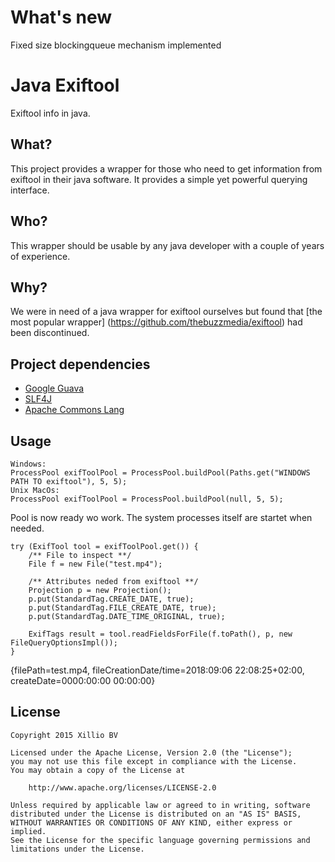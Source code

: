 # What's new
Fixed size blockingqueue mechanism implemented

# Java Exiftool
Exiftool info in java.

## What?
This project provides a wrapper for those who need to get information from exiftool in their java software.
It provides a simple yet powerful querying interface.

## Who?
This wrapper should be usable by any java developer with a couple of years of experience.

## Why?
We were in need of a java wrapper for exiftool ourselves but found that 
[the most popular wrapper] (https://github.com/thebuzzmedia/exiftool) had been discontinued.

## Project dependencies
- [Google Guava](https://github.com/google/guava)
- [SLF4J](https://github.com/qos-ch/slf4j)
- [Apache Commons Lang](https://github.com/apache/commons-lang)

## Usage
    Windows:
    ProcessPool exifToolPool = ProcessPool.buildPool(Paths.get("WINDOWS PATH TO exiftool"), 5, 5);
    Unix MacOs:
    ProcessPool exifToolPool = ProcessPool.buildPool(null, 5, 5);
Pool is now ready wo work. The system processes itself are startet when needed.
 
    try (ExifTool tool = exifToolPool.get()) {
        /** File to inspect **/
        File f = new File("test.mp4");
        
        /** Attributes neded from exiftool **/
        Projection p = new Projection();
        p.put(StandardTag.CREATE_DATE, true);
        p.put(StandardTag.FILE_CREATE_DATE, true);
        p.put(StandardTag.DATE_TIME_ORIGINAL, true);
        
        ExifTags result = tool.readFieldsForFile(f.toPath(), p, new FileQueryOptionsImpl());
    }
{filePath=test.mp4, fileCreationDate/time=2018:09:06 22:08:25+02:00, createDate=0000:00:00 00:00:00}

    
## License

    Copyright 2015 Xillio BV
    
    Licensed under the Apache License, Version 2.0 (the "License");
    you may not use this file except in compliance with the License.
    You may obtain a copy of the License at
    
        http://www.apache.org/licenses/LICENSE-2.0
    
    Unless required by applicable law or agreed to in writing, software
    distributed under the License is distributed on an "AS IS" BASIS,
    WITHOUT WARRANTIES OR CONDITIONS OF ANY KIND, either express or implied.
    See the License for the specific language governing permissions and
    limitations under the License.
